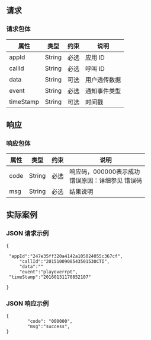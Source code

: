 ## 请求

### 请求包体

| 属性        | 类型     | 约束   | 说明     |
| --------- | ------ | ---- | ------ |
| appId     | String | 必选   | 应用 ID  |
| callId    | String | 必选   | 呼叫 ID  |
| data      | String | 可选   | 用户透传数据 |
| event     | String | 必选   | 通知事件类型 |
| timeStamp | String | 可选   | 时间戳    |

## 响应

### 响应包体

| 属性   | 类型     | 约束   | 说明                              |
| ---- | ------ | ---- | ------------------------------- |
| code | String | 必选   | 响应码，000000表示成功<br>错误原因：详细参见 错误码 |
| msg  | String | 必选   | 结果说明                            |

## 实际案例

### JSON 请求示例

```
{
	
 "appId":"247e35ff320a4142a105024055c367cf",
	 "callId":"2015100908543501530CTI",
     "data":""
     "event":"playoverrpt",
 "timeStamp":"20160131170852107"

}

```

### JSON 响应示例

```
{
        "code": "000000",
    	"msg":"success",
}
```
